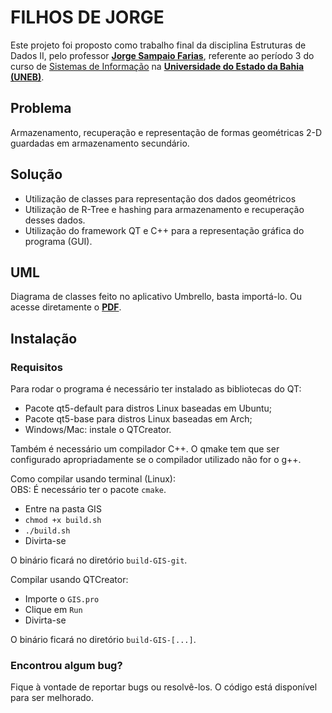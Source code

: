 # FILHOS DE JORGE
Este projeto foi proposto como trabalho final da disciplina Estruturas de Dados II, pelo professor [**Jorge Sampaio Farias**](http://lattes.cnpq.br/6683499592786376), referente ao período 3 do curso de [Sistemas de Informação](http://www.csi.uneb.br/) na [**Universidade do Estado da Bahia (UNEB)**](https://portal.uneb.br/).
## Problema
Armazenamento, recuperação e representação de formas geométricas 2-D guardadas em armazenamento secundário.

## Solução
- Utilização de classes para representação dos dados geométricos
- Utilização de R-Tree e hashing para armazenamento e recuperação desses dados.
- Utilização do framework QT e C++ para a representação gráfica do programa (GUI).

## UML
Diagrama de classes feito no aplicativo Umbrello, basta importá-lo. Ou acesse diretamente o [**PDF**](https://drive.google.com/file/d/1ZGOCYsQ1NC7MJfIM0cWefakV0_k9Ek-y/view?usp=sharing).

## Instalação
### Requisitos
Para rodar o programa é necessário ter instalado as bibliotecas do QT:
- Pacote qt5-default para distros Linux baseadas em Ubuntu;
- Pacote qt5-base para distros Linux baseadas em Arch;
- Windows/Mac: instale o QTCreator.

Também é necessário um compilador C++. O qmake tem que ser configurado apropriadamente se o compilador utilizado não for o g++.

Como compilar usando terminal (Linux):\
OBS: É necessário ter o pacote `cmake`.
- Entre na pasta GIS
- `chmod +x build.sh`
- `./build.sh`
- Divirta-se

O binário ficará no diretório `build-GIS-git`.

Compilar usando QTCreator:
- Importe o `GIS.pro`
- Clique em `Run`
- Divirta-se

O binário ficará no diretório `build-GIS-[...]`.

### Encontrou algum bug? 
Fique à vontade de reportar bugs ou resolvê-los. O código está disponível para ser melhorado.
